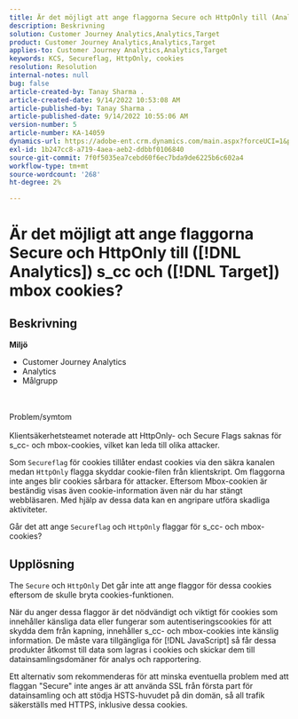 ```yaml
---
title: Är det möjligt att ange flaggorna Secure och HttpOnly till (Analytics) s_cc och ([!DNL Target]) mbox cookies?
description: Beskrivning
solution: Customer Journey Analytics,Analytics,Target
product: Customer Journey Analytics,Analytics,Target
applies-to: Customer Journey Analytics,Analytics,Target
keywords: KCS, Secureflag, HttpOnly, cookies
resolution: Resolution
internal-notes: null
bug: false
article-created-by: Tanay Sharma .
article-created-date: 9/14/2022 10:53:08 AM
article-published-by: Tanay Sharma .
article-published-date: 9/14/2022 10:55:06 AM
version-number: 5
article-number: KA-14059
dynamics-url: https://adobe-ent.crm.dynamics.com/main.aspx?forceUCI=1&pagetype=entityrecord&etn=knowledgearticle&id=f8741f6a-1b34-ed11-9db1-002248086735
exl-id: 1b247cc8-a719-4aea-aeb2-ddbbf0106840
source-git-commit: 7f0f5035ea7cebd60f6ec7bda9de6225b6c602a4
workflow-type: tm+mt
source-wordcount: '268'
ht-degree: 2%

---
```


# Är det möjligt att ange flaggorna Secure och HttpOnly till ([!DNL Analytics]) s_cc och ([!DNL Target]) mbox cookies?

## Beskrivning

<b>Miljö</b>
- Customer Journey Analytics
- Analytics 
- Målgrupp



<br><br>Problem/symtom<br><br>
Klientsäkerhetsteamet noterade att HttpOnly- och Secure Flags saknas för s_cc- och mbox-cookies, vilket kan leda till olika attacker.

Som `Secureflag` för cookies tillåter endast cookies via den säkra kanalen medan `HttpOnly` flagga skyddar cookie-filen från klientskript. Om flaggorna inte anges blir cookies sårbara för attacker. Eftersom Mbox-cookien är beständig visas även cookie-information även när du har stängt webbläsaren. Med hjälp av dessa data kan en angripare utföra skadliga aktiviteter.

Går det att ange `Secureflag` och `HttpOnly` flaggar för s_cc- och mbox-cookies?


## Upplösning


The `Secure` och `HttpOnly` Det går inte att ange flaggor för dessa cookies eftersom de skulle bryta cookies-funktionen.

När du anger dessa flaggor är det nödvändigt och viktigt för cookies som innehåller känsliga data eller fungerar som autentiseringscookies för att skydda dem från kapning, innehåller s_cc- och mbox-cookies inte känslig information. De måste vara tillgängliga för [!DNL JavaScript] så får dessa produkter åtkomst till data som lagras i cookies och skickar dem till datainsamlingsdomäner för analys och rapportering.

Ett alternativ som rekommenderas för att minska eventuella problem med att flaggan &quot;Secure&quot; inte anges är att använda SSL från första part för datainsamling och att stödja HSTS-huvudet på din domän, så all trafik säkerställs med HTTPS, inklusive dessa cookies.
